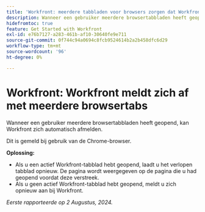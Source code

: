 ```yaml
---
title: 'Workfront: meerdere tabbladen voor browsers zorgen dat Workfront zich afmeldt'
description: Wanneer een gebruiker meerdere browsertabbladen heeft geopend, kan Workfront zich automatisch afmelden.
hidefromtoc: true
feature: Get Started with Workfront
exl-id: e76b7127-a283-461b-af10-30640fe9e711
source-git-commit: 0f744c94a0694c8fcb9524614b2a2b458dfc6d29
workflow-type: tm+mt
source-wordcount: '96'
ht-degree: 0%

---
```


# Workfront: Workfront meldt zich af met meerdere browsertabs

<!--Valid issue, won't fix. will be fixed by -->

Wanneer een gebruiker meerdere browsertabbladen heeft geopend, kan Workfront zich automatisch afmelden.

Dit is gemeld bij gebruik van de Chrome-browser.

**Oplossing:**

* Als u een actief Workfront-tabblad hebt geopend, laadt u het verlopen tabblad opnieuw. De pagina wordt weergegeven op de pagina die u had geopend voordat deze verstreek.
* Als u geen actief Workfront-tabblad hebt geopend, meldt u zich opnieuw aan bij Workfront.

_Eerste rapporteerde op 2 Augustus, 2024._
